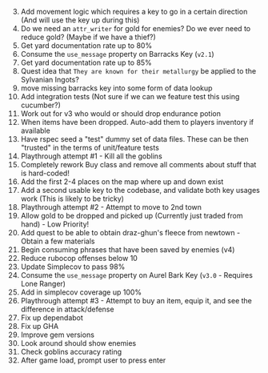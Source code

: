 3) Add movement logic which requires a key to go in a certain direction (And will use the key up during this)
4) Do we need an `attr_writer` for gold for enemies? Do we ever need to reduce gold? (Maybe if we have a thief?)
5) Get yard documentation rate up to 80%
6) Consume the `use_message` property on Barracks Key (`v2.1`)
7) Get yard documentation rate up to 85%
8) Quest idea that `They are known for their metallurgy` be applied to the Sylvanian Ingots?
9) move missing barracks key into some form of data lookup
10) Add integration tests (Not sure if we can we feature test this using cucumber?)
11) Work out for v3 who would or should drop endurance potion
12) When items have been dropped. Auto-add them to players inventory if available
13) Have rspec seed a "test" dummy set of data files. These can be then "trusted" in the terms of
unit/feature tests
14) Playthrough attempt #1 - Kill all the goblins
15) Completely rework Buy class and remove all comments about stuff that is hard-coded!
16) Add the first 2-4 places on the map where up and down exist
17) Add a second usable key to the codebase, and validate both key usages work (This is likely to be tricky)
18) Playthrough attempt #2 - Attempt to move to 2nd town
19) Allow gold to be dropped and picked up (Currently just traded from hand) - Low Priority!
20) Add quest to be able to obtain draz-ghun's fleece from newtown - Obtain a few materials
21) Begin consuming phrases that have been saved by enemies (v4)
22) Reduce rubocop offenses below 10
23) Update Simplecov to pass 98%
24) Consume the `use_message` property on Aurel Bark Key (`v3.0` - Requires Lone Ranger)
25) Add in simplecov coverage up 100%
26) Playthrough attempt #3 - Attempt to buy an item, equip it, and see the difference in attack/defense
27) Fix up dependabot
28) Fix up GHA
29) Improve gem versions
30) Look around should show enemies
31) Check goblins accuracy rating
32) After game load, prompt user to press enter
